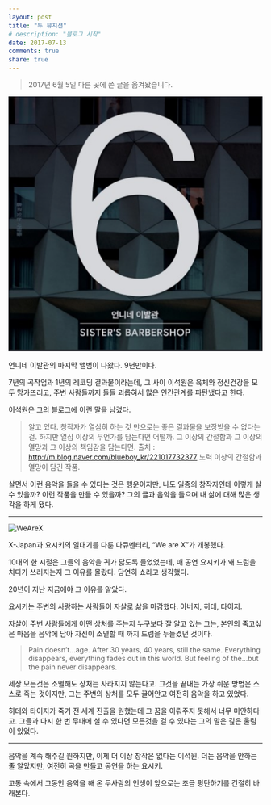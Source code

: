 ```yaml
---
layout: post
title: "두 뮤지션"
# description: "블로그 시작"
date: 2017-07-13
comments: true
share: true
---
```


> 2017년 6월 5일 다른 곳에 쓴 글을 옮겨왔습니다.

![언니네이발관6](images/2017-07-13-two-musicians-image1.png)

언니네 이발관의 마지막 앨범이 나왔다. 9년만이다.

7년의 곡작업과 1년의 레코딩 결과물이라는데, 그 사이 이석원은 육체와 정신건강을 모두 망가뜨리고, 주변 사람들까지 들들 괴롭혀서 많은 인간관계를 파탄냈다고 한다.

이석원은 그의 블로그에 이런 말을 남겼다.

> 알고 있다. 창작자가 열심히 하는 것 만으로는 좋은 결과물을 보장받을 수 없다는 걸. 하지만 열심 이상의 무언가를 담는다면 어떨까. 그 이상의 간절함과 그 이상의 열망과 그 이상의 책임감을 담는다면.
> 출처 : http://m.blog.naver.com/blueboy_kr/221017732377
> 노력 이상의 간절함과 열망이 담긴 작품.

살면서 이런 음악을 들을 수 있다는 것은 행운이지만, 나도 일종의 창작자인데 이렇게 살 수 있을까? 이런 작품을 만들 수 있을까? 그의 글과 음악을 들으며 내 삶에 대해 많은 생각을 하게 됐다.

---

![WeAreX](images/2017-07-13-two-musicians-image2.png)

X-Japan과 요시키의 일대기를 다룬 다큐멘터리, “We are X”가 개봉했다.

10대의 한 시절은 그들의 음악을 귀가 닳도록 들었었는데, 매 공연 요시키가 왜 드럼을 치다가 쓰러지는지 그 이유를 몰랐다. 당연히 쇼라고 생각했다.

20년이 지난 지금에야 그 이유를 알았다.

요시키는 주변의 사랑하는 사람들이 자살로 삶을 마감했다. 아버지, 히데, 타이지.

자살이 주변 사람들에게 어떤 상처를 주는지 누구보다 잘 알고 있는 그는,  본인의 죽고싶은 마음을 음악에 담아 자신이 소멸할 때 까지 드럼을 두들겼던 것이다.

> Pain doesn’t…age. After 30 years, 40 years, still the same. Everything disappears, everything fades out in this world. But feeling of the…but the pain never disappears.

세상 모든것은 소멸해도 상처는 사라지지 않는다고. 그것을 끝내는 가장 쉬운 방법은 스스로 죽는 것이지만, 그는 주변의 상처를 모두 끌어안고 여전히 음악을 하고 있었다.

히데와 타이지가 죽기 전 세계 진출을 원했는데 그 꿈을 이뤄주지 못해서 너무 미안하다고. 그들과 다시 한 번 무대에 설 수 있다면 모든것을 걸 수 있다는 그의 말은 깊은 울림이 있었다.

---

음악을 계속 해주길 원하지만, 이제 더 이상 창작은 없다는 이석원.
더는 음악을 안하는줄 알았지만, 여전히 곡을 만들고 공연을 하는 요시키.

고통 속에서 그동안 음악을 해 온 두사람의 인생이 앞으로는 조금 평탄하기를 간절히 바래본다.
